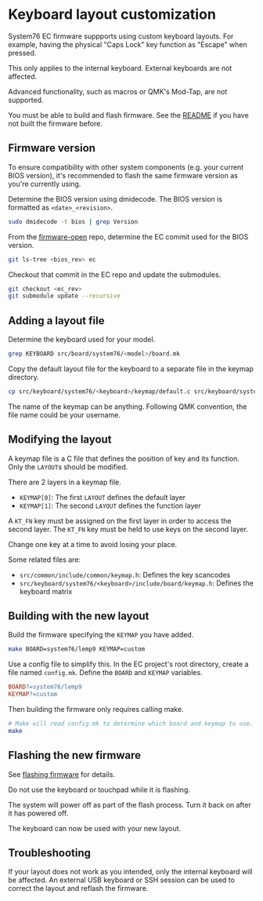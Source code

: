 # Keyboard layout customization

System76 EC firmware suppports using custom keyboard layouts. For example,
having the physical "Caps Lock" key function as "Escape" when pressed.

This only applies to the internal keyboard. External keyboards are not
affected.

Advanced functionality, such as macros or QMK's Mod-Tap, are not supported.

You must be able to build and flash firmware. See the [README](../README.md)
if you have not built the firmware before.

## Firmware version

To ensure compatibility with other system components (e.g. your current BIOS
version), it's recommended to flash the same firmware version as you're
currently using.

Determine the BIOS version using dmidecode. The BIOS version is formatted as
`<date>_<revision>`.

```sh
sudo dmidecode -t bios | grep Version
```

From the [firmware-open](https://github.com/system76/firmware-open) repo,
determine the EC commit used for the BIOS version.

```sh
git ls-tree <bios_rev> ec
```

Checkout that commit in the EC repo and update the submodules.

```sh
git checkout <ec_rev>
git submodule update --recursive
```

## Adding a layout file

Determine the keyboard used for your model.

```sh
grep KEYBOARD src/board/system76/<model>/board.mk
```

Copy the default layout file for the keyboard to a separate file in the keymap
directory.

```sh
cp src/keyboard/system76/<keyboard>/keymap/default.c src/keyboard/system76/<keyboard>/keymap/<custom>.c
```

The name of the keymap can be anything. Following QMK convention, the file name
could be your username.

## Modifying the layout

A keymap file is a C file that defines the position of key and its function.
Only the `LAYOUT`s should be modified.

There are 2 layers in a keymap file.

- `KEYMAP[0]`: The first `LAYOUT` defines the default layer
- `KEYMAP[1]`: The second `LAYOUT` defines the function layer

A `KT_FN` key must be assigned on the first layer in order to access the second
layer. The `KT_FN` key must be held to use keys on the second layer.

Change one key at a time to avoid losing your place.

Some related files are:

- `src/common/include/common/keymap.h`: Defines the key scancodes
- `src/keyboard/system76/<keyboard>/include/board/keymap.h`: Defines the
    keyboard matrix

## Building with the new layout

Build the firmware specifying the `KEYMAP` you have added.

```sh
make BOARD=system76/lemp9 KEYMAP=custom
```

Use a config file to simplify this. In the EC project's root directory, create
a file named `config.mk`. Define the `BOARD` and `KEYMAP` variables.

```mk
BOARD?=system76/lemp9
KEYMAP?=custom
```

Then building the firmware only requires calling make.

```sh
# Make will read config.mk to determine which board and keymap to use.
make
```

## Flashing the new firmware

See [flashing firmware](./flashing.md) for details.

Do not use the keyboard or touchpad while it is flashing.

The system will power off as part of the flash process. Turn it back on after
it has powered off.

The keyboard can now be used with your new layout.

## Troubleshooting

If your layout does not work as you intended, only the internal keyboard will
be affected. An external USB keyboard or SSH session can be used to correct the
layout and reflash the firmware.
